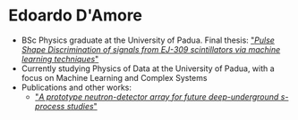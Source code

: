 # Edoardo D'Amore

- BSc Physics graduate at the University of Padua. Final thesis: ["*Pulse Shape Discrimination of signals from EJ-309 scintillators via machine learning techniques*"](https://hdl.handle.net/20.500.12608/68324)
- Currently studying Physics of Data at the University of Padua, with a focus on Machine Learning and Complex Systems
- Publications and other works:
    - ["*A prototype neutron-detector array for future deep-underground s-process studies*"](https://iopscience.iop.org/article/10.1088/1361-6471/adeda7)
